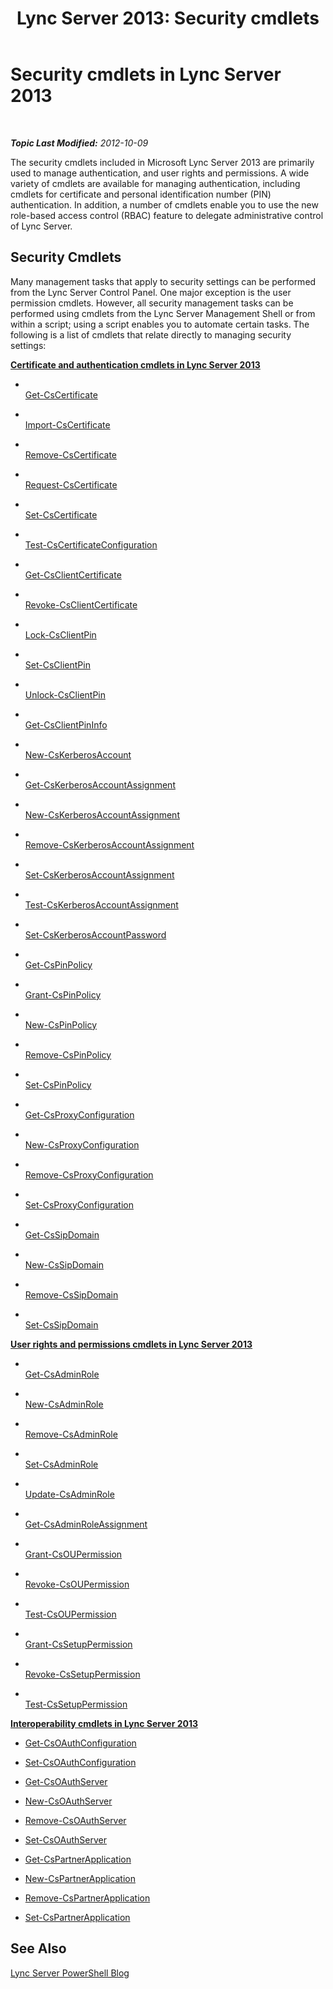 ﻿---
title: 'Lync Server 2013: Security cmdlets'
TOCTitle: Security cmdlets
ms:assetid: 9a6c654d-287d-434e-8d93-409f0d623f5a
ms:mtpsurl: https://technet.microsoft.com/en-us/library/Gg398799(v=OCS.15)
ms:contentKeyID: 48184968
ms.date: 07/23/2014
mtps_version: v=OCS.15
---

<div data-xmlns="http://www.w3.org/1999/xhtml">

<div class="topic" data-xmlns="http://www.w3.org/1999/xhtml" data-msxsl="urn:schemas-microsoft-com:xslt" data-cs="http://msdn.microsoft.com/en-us/">

<div data-asp="http://msdn2.microsoft.com/asp">

# Security cmdlets in Lync Server 2013

</div>

<div id="mainSection">

<div id="mainBody">

<span> </span>

_**Topic Last Modified:** 2012-10-09_

The security cmdlets included in Microsoft Lync Server 2013 are primarily used to manage authentication, and user rights and permissions. A wide variety of cmdlets are available for managing authentication, including cmdlets for certificate and personal identification number (PIN) authentication. In addition, a number of cmdlets enable you to use the new role-based access control (RBAC) feature to delegate administrative control of Lync Server.

<div>

## Security Cmdlets

Many management tasks that apply to security settings can be performed from the Lync Server Control Panel. One major exception is the user permission cmdlets. However, all security management tasks can be performed using cmdlets from the Lync Server Management Shell or from within a script; using a script enables you to automate certain tasks. The following is a list of cmdlets that relate directly to managing security settings:

**[Certificate and authentication cmdlets in Lync Server 2013](lync-server-2013-certificate-and-authentication-cmdlets.md)**

  - <span></span>  
    [Get-CsCertificate](get-cscertificate.md)

  - <span></span>  
    [Import-CsCertificate](import-cscertificate.md)

  - <span></span>  
    [Remove-CsCertificate](remove-cscertificate.md)

  - <span></span>  
    [Request-CsCertificate](request-cscertificate.md)

  - <span></span>  
    [Set-CsCertificate](set-cscertificate.md)

<!-- end list -->

  - <span></span>  
    [Test-CsCertificateConfiguration](test-cscertificateconfiguration.md)

<!-- end list -->

  - <span></span>  
    [Get-CsClientCertificate](get-csclientcertificate.md)

  - <span></span>  
    [Revoke-CsClientCertificate](revoke-csclientcertificate.md)

<!-- end list -->

  - <span></span>  
    [Lock-CsClientPin](lock-csclientpin.md)

  - <span></span>  
    [Set-CsClientPin](set-csclientpin.md)

  - <span></span>  
    [Unlock-CsClientPin](unlock-csclientpin.md)

<!-- end list -->

  - <span></span>  
    [Get-CsClientPinInfo](get-csclientpininfo.md)

<!-- end list -->

  - <span></span>  
    [New-CsKerberosAccount](new-cskerberosaccount.md)

<!-- end list -->

  - <span></span>  
    [Get-CsKerberosAccountAssignment](get-cskerberosaccountassignment.md)

  - <span></span>  
    [New-CsKerberosAccountAssignment](new-cskerberosaccountassignment.md)

  - <span></span>  
    [Remove-CsKerberosAccountAssignment](remove-cskerberosaccountassignment.md)

  - <span></span>  
    [Set-CsKerberosAccountAssignment](set-cskerberosaccountassignment.md)

  - <span></span>  
    [Test-CsKerberosAccountAssignment](test-cskerberosaccountassignment.md)

<!-- end list -->

  - <span></span>  
    [Set-CsKerberosAccountPassword](set-cskerberosaccountpassword.md)

<!-- end list -->

  - <span></span>  
    [Get-CsPinPolicy](get-cspinpolicy.md)

  - <span></span>  
    [Grant-CsPinPolicy](grant-cspinpolicy.md)

  - <span></span>  
    [New-CsPinPolicy](new-cspinpolicy.md)

  - <span></span>  
    [Remove-CsPinPolicy](remove-cspinpolicy.md)

  - <span></span>  
    [Set-CsPinPolicy](set-cspinpolicy.md)

<!-- end list -->

  - <span></span>  
    [Get-CsProxyConfiguration](get-csproxyconfiguration.md)

  - <span></span>  
    [New-CsProxyConfiguration](new-csproxyconfiguration.md)

  - <span></span>  
    [Remove-CsProxyConfiguration](remove-csproxyconfiguration.md)

  - <span></span>  
    [Set-CsProxyConfiguration](set-csproxyconfiguration.md)

<!-- end list -->

  - <span></span>  
    [Get-CsSipDomain](get-cssipdomain.md)

  - <span></span>  
    [New-CsSipDomain](new-cssipdomain.md)

  - <span></span>  
    [Remove-CsSipDomain](remove-cssipdomain.md)

  - <span></span>  
    [Set-CsSipDomain](set-cssipdomain.md)

**[User rights and permissions cmdlets in Lync Server 2013](lync-server-2013-user-rights-and-permissions-cmdlets.md)**

  - <span></span>  
    [Get-CsAdminRole](get-csadminrole.md)

  - <span></span>  
    [New-CsAdminRole](new-csadminrole.md)

  - <span></span>  
    [Remove-CsAdminRole](remove-csadminrole.md)

  - <span></span>  
    [Set-CsAdminRole](set-csadminrole.md)

  - <span></span>  
    [Update-CsAdminRole](update-csadminrole.md)

<!-- end list -->

  - <span></span>  
    [Get-CsAdminRoleAssignment](get-csadminroleassignment.md)

<!-- end list -->

  - <span></span>  
    [Grant-CsOUPermission](grant-csoupermission.md)

  - <span></span>  
    [Revoke-CsOUPermission](revoke-csoupermission.md)

  - <span></span>  
    [Test-CsOUPermission](test-csoupermission.md)

<!-- end list -->

  - <span></span>  
    [Grant-CsSetupPermission](grant-cssetuppermission.md)

  - <span></span>  
    [Revoke-CsSetupPermission](revoke-cssetuppermission.md)

  - <span></span>  
    [Test-CsSetupPermission](test-cssetuppermission.md)

**[Interoperability cmdlets in Lync Server 2013](lync-server-2013-interoperability-cmdlets.md)**

  - [Get-CsOAuthConfiguration](get-csoauthconfiguration.md)

  - [Set-CsOAuthConfiguration](set-csoauthconfiguration.md)

<!-- end list -->

  - [Get-CsOAuthServer](get-csoauthserver.md)

  - [New-CsOAuthServer](new-csoauthserver.md)

  - [Remove-CsOAuthServer](remove-csoauthserver.md)

  - [Set-CsOAuthServer](set-csoauthserver.md)

<!-- end list -->

  - [Get-CsPartnerApplication](get-cspartnerapplication.md)

  - [New-CsPartnerApplication](new-cspartnerapplication.md)

  - [Remove-CsPartnerApplication](remove-cspartnerapplication.md)

  - [Set-CsPartnerApplication](set-cspartnerapplication.md)

</div>

<div>

## See Also


[Lync Server PowerShell Blog](http://go.microsoft.com/fwlink/p/?linkid=203150)  
  

</div>

</div>

<span> </span>

</div>

</div>

</div>

